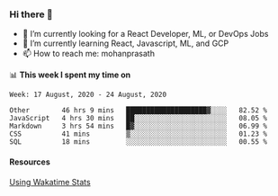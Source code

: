 ### Hi there 👋

- 🔭 I’m currently looking for a React Developer, ML, or DevOps Jobs
- 🌱 I’m currently learning React, Javascript, ML, and GCP
- 📫 How to reach me: mohanprasath

📊 **This week I spent my time on**
<!--START_SECTION:waka-->
```text
Week: 17 August, 2020 - 24 August, 2020

Other        46 hrs 9 mins   ████████████████████▓░░░░   82.52 % 
JavaScript   4 hrs 30 mins   ██░░░░░░░░░░░░░░░░░░░░░░░   08.05 % 
Markdown     3 hrs 54 mins   █▓░░░░░░░░░░░░░░░░░░░░░░░   06.99 % 
CSS          41 mins         ▒░░░░░░░░░░░░░░░░░░░░░░░░   01.23 % 
SQL          18 mins         ░░░░░░░░░░░░░░░░░░░░░░░░░   00.55 % 
```
<!--END_SECTION:waka-->

#### Resources
[Using Wakatime Stats](https://github.com/marketplace/actions/waka-readme)
